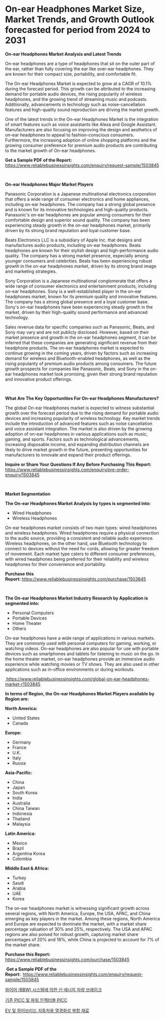 <p><h1>On-ear Headphones Market Size, Market Trends, and Growth Outlook forecasted for period from 2024 to 2031</h1></p><p><strong>On-ear Headphones Market Analysis and Latest Trends</strong></p>
<p><p>On-ear headphones are a type of headphones that sit on the outer part of the ear, rather than fully covering the ear like over-ear headphones. They are known for their compact size, portability, and comfortable fit.</p><p>The On-ear Headphones Market is expected to grow at a CAGR of 10.1% during the forecast period. This growth can be attributed to the increasing demand for portable audio devices, the rising popularity of wireless headphones, and the growing trend of streaming music and podcasts. Additionally, advancements in technology such as noise-cancellation features and high-quality sound reproduction are driving the market growth.</p><p>One of the latest trends in the On-ear Headphones Market is the integration of smart features such as voice assistants like Alexa and Google Assistant. Manufacturers are also focusing on improving the design and aesthetics of on-ear headphones to appeal to fashion-conscious consumers. Furthermore, the increasing adoption of online shopping platforms and the growing consumer preference for premium audio products are contributing to the market growth of On-ear headphones.</p></p>
<p><strong>Get a Sample PDF of the Report:&nbsp;</strong> <a href="https://www.reliablebusinessinsights.com/enquiry/request-sample/1503845">https://www.reliablebusinessinsights.com/enquiry/request-sample/1503845</a></p>
<p>&nbsp;</p>
<p><strong>On-ear Headphones Major Market Players</strong></p>
<p><p>Panasonic Corporation is a Japanese multinational electronics corporation that offers a wide range of consumer electronics and home appliances, including on-ear headphones. The company has a strong global presence and is known for its innovative technologies and high-quality products. Panasonic's on-ear headphones are popular among consumers for their comfortable design and superior sound quality. The company has been experiencing steady growth in the on-ear headphones market, primarily driven by its strong brand reputation and loyal customer base.</p><p>Beats Electronics LLC is a subsidiary of Apple Inc. that designs and manufactures audio products, including on-ear headphones. Beats headphones are known for their stylish design and high-performance audio quality. The company has a strong market presence, especially among younger consumers and celebrities. Beats has been experiencing robust growth in the on-ear headphones market, driven by its strong brand image and marketing strategies.</p><p>Sony Corporation is a Japanese multinational conglomerate that offers a wide range of consumer electronics and entertainment products, including on-ear headphones. Sony is a well-established player in the on-ear headphones market, known for its premium quality and innovative features. The company has a strong global presence and a loyal customer base. Sony's on-ear headphones have been experiencing steady growth in the market, driven by their high-quality sound performance and advanced technology.</p><p>Sales revenue data for specific companies such as Panasonic, Beats, and Sony may vary and are not publicly disclosed. However, based on their market presence and growth in the on-ear headphones segment, it can be inferred that these companies are generating significant revenue from their headphone products. The on-ear headphones market is expected to continue growing in the coming years, driven by factors such as increasing demand for wireless and Bluetooth-enabled headphones, as well as the rising popularity of premium audio products among consumers. The future growth prospects for companies like Panasonic, Beats, and Sony in the on-ear headphones market look promising, given their strong brand reputation and innovative product offerings.</p></p>
<p>&nbsp;</p>
<p><strong>What Are The Key Opportunities For On-ear Headphones Manufacturers?</strong></p>
<p><p>The global On-ear Headphones market is expected to witness substantial growth over the forecast period due to the rising demand for portable audio devices and increasing popularity of wireless technology. Key market trends include the introduction of advanced features such as noise cancellation and voice assistant integration. The market is also driven by the growing adoption of on-ear headphones in various applications such as music, gaming, and sports. Factors such as technological advancements, increasing disposable income, and expanding distribution channels are likely to drive market growth in the future, presenting opportunities for manufacturers to innovate and expand their product offerings.</p></p>
<p><strong>Inquire or Share Your Questions If Any Before Purchasing This Report:</strong> <a href="https://www.reliablebusinessinsights.com/enquiry/pre-order-enquiry/1503845">https://www.reliablebusinessinsights.com/enquiry/pre-order-enquiry/1503845</a></p>
<p>&nbsp;</p>
<p><strong>Market Segmentation</strong></p>
<p><strong>The On-ear Headphones Market Analysis by types is segmented into:</strong></p>
<p><ul><li>Wired Headphones</li><li>Wireless Headphones</li></ul></p>
<p><p>On-ear headphones market consists of two main types: wired headphones and wireless headphones. Wired headphones require a physical connection to the audio source, providing a consistent and reliable audio experience. Wireless headphones, on the other hand, use Bluetooth technology to connect to devices without the need for cords, allowing for greater freedom of movement. Each market type caters to different consumer preferences, with wired headphones being preferred for their reliability and wireless headphones for their convenience and portability.</p></p>
<p><strong>Purchase this Report:&nbsp;</strong><a href="https://www.reliablebusinessinsights.com/purchase/1503845">https://www.reliablebusinessinsights.com/purchase/1503845</a></p>
<p>&nbsp;</p>
<p><strong>The On-ear Headphones Market Industry Research by Application is segmented into:</strong></p>
<p><ul><li>Personal Computers</li><li>Portable Devices</li><li>Home Theater</li><li>Others</li></ul></p>
<p><p>On-ear headphones have a wide range of applications in various markets. They are commonly used with personal computers for gaming, working, or watching videos. On-ear headphones are also popular for use with portable devices such as smartphones and tablets for listening to music on the go. In the home theater market, on-ear headphones provide an immersive audio experience while watching movies or TV shows. They are also used in other applications such as in-office environments or during workouts.</p></p>
<p><a href="https://www.reliablebusinessinsights.com/global-on-ear-headphones-market-r1503845">&nbsp;https://www.reliablebusinessinsights.com/global-on-ear-headphones-market-r1503845</a></p>
<p><strong>In terms of Region, the On-ear Headphones Market Players available by Region are:</strong></p>
<p>
    <p> <strong> North America: </strong>
        <ul>
            <li>United States</li>
            <li>Canada</li>
        </ul>
        </p> 
    <p> <strong> Europe: </strong>
        <ul>
            <li>Germany</li>
            <li>France</li>
            <li>U.K.</li>
            <li>Italy</li>
            <li>Russia</li>
        </ul>
        </p> 
    <p> <strong> Asia-Pacific: </strong>
        <ul>
            <li>China</li>
            <li>Japan</li>
            <li>South Korea</li>
            <li>India</li>
            <li>Australia</li>
            <li>China Taiwan</li>
            <li>Indonesia</li>
            <li>Thailand</li>
            <li>Malaysia</li>
        </ul>
        </p> 
    <p> <strong> Latin America: </strong>
        <ul>
            <li>Mexico</li>
            <li>Brazil</li>
            <li>Argentina Korea</li>
            <li>Colombia</li>
        </ul>
        </p> 
    <p> <strong> Middle East & Africa: </strong>
        <ul>
            <li>Turkey</li>
            <li>Saudi</li>
            <li>Arabia</li>
            <li>UAE</li>
            <li>Korea</li>
        </ul>
    </p>
    </p>
<p><p>The on-ear headphones market is witnessing significant growth across several regions, with North America, Europe, the USA, APAC, and China emerging as key players in the market. Among these regions, North America and Europe are expected to dominate the market, with a market share percentage valuation of 30% and 25%, respectively. The USA and APAC regions are also poised for robust growth, capturing market share percentages of 20% and 18%, while China is projected to account for 7% of the market share.</p></p>
<p><strong>Purchase this Report: </strong><a href="https://www.reliablebusinessinsights.com/purchase/1503845">https://www.reliablebusinessinsights.com/purchase/1503845</a></p>
<p>&nbsp;<strong>Get a Sample PDF of the Report:&nbsp;&nbsp;</strong><a href="https://www.reliablebusinessinsights.com/enquiry/request-sample/1503845">https://www.reliablebusinessinsights.com/enquiry/request-sample/1503845</a></p>
<p><strong></strong></p>
<p><p><a href="https://medium.com/@genius6587678/%EC%8B%A0-%EC%97%90%EB%84%88%EC%A7%80-%EC%B0%A8%EB%9F%89%EC%9D%98-%EB%B8%8C%EB%A0%88%EC%9D%B4%ED%81%AC-%EB%B0%94%EC%9D%B4-%EC%99%80%EC%9D%B4%EC%96%B4-bbw-%EC%8B%9C%EC%8A%A4%ED%85%9C-%EC%8B%9C%EC%9E%A5-%EA%B7%9C%EB%AA%A8-%EB%B0%8F-%EC%8B%9C%EC%9E%A5-%EB%8F%99%ED%96%A5-%EC%99%84%EC%A0%84%ED%95%9C-%EC%82%B0%EC%97%85-%EC%A0%84%EB%A7%9D-2024%EB%85%84%EB%B6%80%ED%84%B0-2031%EB%85%84%EA%B9%8C%EC%A7%80-3007f07c9b1b">와이어 (BBW) 시스템에 의한 신 에너지 차량 브레이크</a></p><p><a href="https://medium.com/@heatherelasquez5675/%EC%A0%84%ED%86%B5%EC%A0%81%EC%9D%B8-picc-%EB%B0%8F-%ED%8C%8C%EC%9B%8C-%EC%9D%B8%EC%A0%9D%ED%84%B0%EB%B8%94-picc-%EC%8B%9C%EC%9E%A5-%EC%A0%84%EB%A7%9D-%EC%82%B0%EC%97%85-%EA%B0%9C%EC%9A%94-%EB%B0%8F-%EC%98%88%EC%B8%A1-2024%EB%85%84-2031%EB%85%84-b9f4d815a7c5">기존 PICC 및 파워 인젝터블 PICC</a></p><p><a href="https://github.com/TitusBoyer1/Market-Research-Report-List-1/blob/main/673913886647.md">EV 및 하이브리드 자동차용 열경화성 복합 재료</a></p></p>